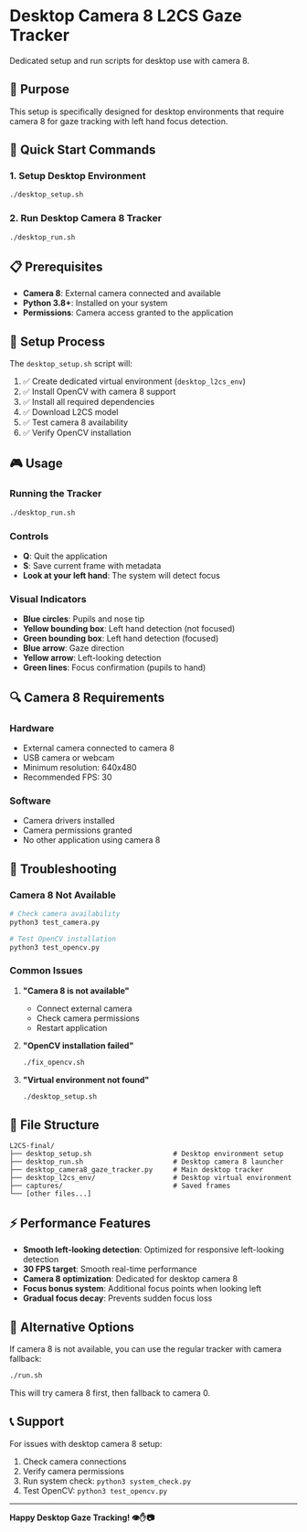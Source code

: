 # Desktop Camera 8 L2CS Gaze Tracker

Dedicated setup and run scripts for desktop use with camera 8.

## 🎯 Purpose

This setup is specifically designed for desktop environments that require camera 8 for gaze tracking with left hand focus detection.

## 🚀 Quick Start Commands

### 1. **Setup Desktop Environment**
```bash
./desktop_setup.sh
```

### 2. **Run Desktop Camera 8 Tracker**
```bash
./desktop_run.sh
```

## 📋 Prerequisites

- **Camera 8**: External camera connected and available
- **Python 3.8+**: Installed on your system
- **Permissions**: Camera access granted to the application

## 🔧 Setup Process

The `desktop_setup.sh` script will:

1. ✅ Create dedicated virtual environment (`desktop_l2cs_env`)
2. ✅ Install OpenCV with camera 8 support
3. ✅ Install all required dependencies
4. ✅ Download L2CS model
5. ✅ Test camera 8 availability
6. ✅ Verify OpenCV installation

## 🎮 Usage

### **Running the Tracker**
```bash
./desktop_run.sh
```

### **Controls**
- **Q**: Quit the application
- **S**: Save current frame with metadata
- **Look at your left hand**: The system will detect focus

### **Visual Indicators**
- **Blue circles**: Pupils and nose tip
- **Yellow bounding box**: Left hand detection (not focused)
- **Green bounding box**: Left hand detection (focused)
- **Blue arrow**: Gaze direction
- **Yellow arrow**: Left-looking detection
- **Green lines**: Focus confirmation (pupils to hand)

## 🔍 Camera 8 Requirements

### **Hardware**
- External camera connected to camera 8
- USB camera or webcam
- Minimum resolution: 640x480
- Recommended FPS: 30

### **Software**
- Camera drivers installed
- Camera permissions granted
- No other application using camera 8

## 🐛 Troubleshooting

### **Camera 8 Not Available**
```bash
# Check camera availability
python3 test_camera.py

# Test OpenCV installation
python3 test_opencv.py
```

### **Common Issues**

1. **"Camera 8 is not available"**
   - Connect external camera
   - Check camera permissions
   - Restart application

2. **"OpenCV installation failed"**
   ```bash
   ./fix_opencv.sh
   ```

3. **"Virtual environment not found"**
   ```bash
   ./desktop_setup.sh
   ```

## 📁 File Structure

```
L2CS-final/
├── desktop_setup.sh                    # Desktop environment setup
├── desktop_run.sh                      # Desktop camera 8 launcher
├── desktop_camera8_gaze_tracker.py     # Main desktop tracker
├── desktop_l2cs_env/                   # Desktop virtual environment
├── captures/                           # Saved frames
└── [other files...]
```

## ⚡ Performance Features

- **Smooth left-looking detection**: Optimized for responsive left-looking detection
- **30 FPS target**: Smooth real-time performance
- **Camera 8 optimization**: Dedicated for desktop camera 8
- **Focus bonus system**: Additional focus points when looking left
- **Gradual focus decay**: Prevents sudden focus loss

## 🔄 Alternative Options

If camera 8 is not available, you can use the regular tracker with camera fallback:

```bash
./run.sh
```

This will try camera 8 first, then fallback to camera 0.

## 📞 Support

For issues with desktop camera 8 setup:

1. Check camera connections
2. Verify camera permissions
3. Run system check: `python3 system_check.py`
4. Test OpenCV: `python3 test_opencv.py`

---

**Happy Desktop Gaze Tracking! 👁️✋📷** 
